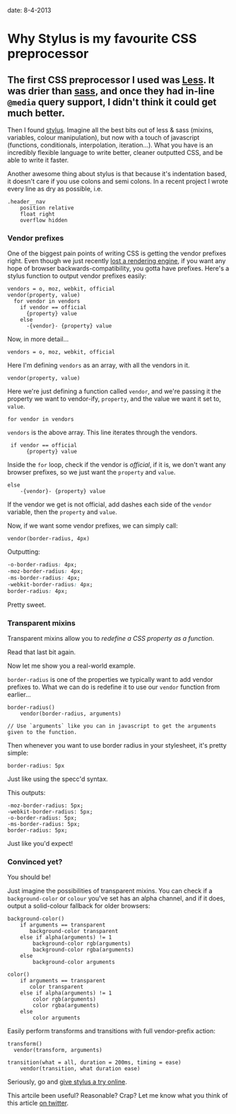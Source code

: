 date: 8-4-2013

# Why Stylus is my favourite CSS preprocessor

## The first CSS preprocessor I used was [Less](http://lesscss.org). It was drier than [sass](http://sass-lang.com), and once they had in-line `@media` query support, I didn't think  it could get much better.

Then I found [stylus](http://learnboost.github.com/stylus/). Imagine all the best bits out of less & sass (mixins, variables,  colour manipulation), but now with a touch of javascript (functions, conditionals, interpolation, iteration…). What you have is an incredibly flexible language to write better, cleaner outputted CSS, and be able to write it faster.

Another awesome thing about stylus is that because it's indentation based, it doesn't care if you use colons and semi colons. In a recent project I wrote every line as dry as possible, i.e.

```stylus
.header__nav
    position relative
    float right
    overflow hidden
```

### Vendor prefixes

One of the biggest pain points of writing CSS is getting the vendor prefixes right. Even though we just recently [lost a rendering engine](http://my.opera.com/ODIN/blog/300-million-users-and-move-to-webkit), if you want any hope of browser backwards-compatibility, you gotta have prefixes. Here's a stylus function to output vendor prefixes easily:

```stylus
vendors = o, moz, webkit, official
vendor(property, value)
  for vendor in vendors
    if vendor == official
      {property} value
    else
      -{vendor}- {property} value
```

Now, in more detail...

```stylus
vendors = o, moz, webkit, official
```

Here I'm defining `vendors` as an array, with all the vendors in it.

```stylus
vendor(property, value)
```

Here we're just defining a function called `vendor`, and we're passing it the property we want to vendor-ify, `property`, and the value we want it set to, `value`.

```stylus
for vendor in vendors
```

`vendors` is the above array. This line iterates through the vendors.

```stylus
 if vendor == official
      {property} value
```

Inside the `for` loop, check if the vendor is *official*, if it is, we don't want any browser prefixes, so we just want the `property` and `value`.

```stylus
else
    -{vendor}- {property} value
```

If the vendor we get is not official, add dashes each side of the `vendor` variable, then the `property` and `value`.

Now, if we want some vendor prefixes, we can simply call:

```stylus
vendor(border-radius, 4px)
```

Outputting:

```css
-o-border-radius: 4px;
-moz-border-radius: 4px;
-ms-border-radius: 4px;
-webkit-border-radius: 4px;
border-radius: 4px;
```

Pretty sweet.

### Transparent mixins

Transparent mixins allow you to *redefine a CSS property as a function*. 

Read that last bit again.

Now let me show you a real-world example.

`border-radius` is one of the properties we typically want to add vendor prefixes to. What we can do is redefine it to use our `vendor` function from earlier...

```stylus
border-radius()
    vendor(border-radius, arguments)

// Use `arguments` like you can in javascript to get the arguments given to the function.
```

Then whenever you want to use border radius in your stylesheet, it's pretty simple:

```stylus
border-radius: 5px
```

Just like using the specc'd syntax.

This outputs:

```stylus
-moz-border-radius: 5px;
-webkit-border-radius: 5px;
-o-border-radius: 5px;
-ms-border-radius: 5px;
border-radius: 5px;
```

Just like you'd expect!

### Convinced yet?

You should be!

Just imagine the possibilities of transparent mixins. You can check if a `background-color` or `colour` you've set has an alpha channel, and if it does, output a solid-colour fallback for older browsers:

```stylus
background-color()
    if arguments == transparent
       background-color transparent
    else if alpha(arguments) != 1
        background-color rgb(arguments)
        background-color rgba(arguments)  
    else
        background-color arguments
```
```stylus
color()
    if arguments == transparent
       color transparent
    else if alpha(arguments) != 1
        color rgb(arguments)
        color rgba(arguments)
    else
        color arguments
```

Easily perform transforms and transitions with full vendor-prefix action:

```stylus
transform()
  vendor(transform, arguments)

transition(what = all, duration = 200ms, timing = ease)
    vendor(transition, what duration ease)
```

Seriously, go and [give stylus a try online](http://learnboost.github.com/stylus/try.html).

This artcile been useful? Reasonable? Crap? Let me know what you think of this article [on twitter](https://twitter.com/iestynw).